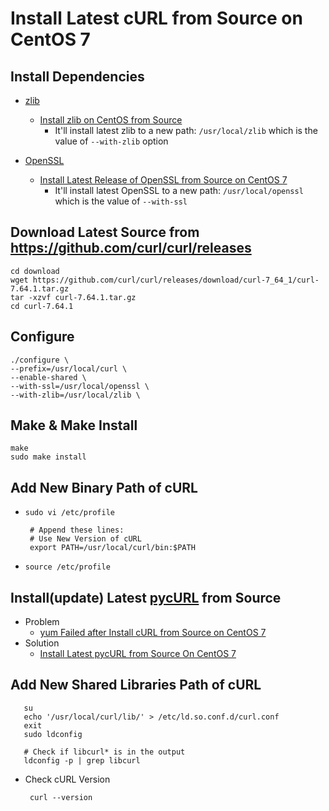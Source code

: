 # Install Latest cURL from Source on CentOS 7

## Install Dependencies

* [zlib](https://www.zlib.net/)
   * [Install zlib on CentOS from Source](https://github.com/northbright/Notes/blob/master/zlib/install-zlib-on-centos-from-source.md) 
      * It'll install latest zlib to a new path: `/usr/local/zlib` which is the value of `--with-zlib` option

* [OpenSSL](https://www.openssl.org/)
   * [Install Latest Release of OpenSSL from Source on CentOS 7](https://github.com/northbright/Notes/blob/master/openssl/install-latest-openssl-from-source-on-centos-7.md)
      * It'll install latest OpenSSL to a new path: `/usr/local/openssl` which is the value of `--with-ssl`

## Download Latest Source from <https://github.com/curl/curl/releases>

    cd download
    wget https://github.com/curl/curl/releases/download/curl-7_64_1/curl-7.64.1.tar.gz
    tar -xzvf curl-7.64.1.tar.gz
    cd curl-7.64.1

## Configure

    ./configure \
    --prefix=/usr/local/curl \
    --enable-shared \
    --with-ssl=/usr/local/openssl \
    --with-zlib=/usr/local/zlib \

## Make & Make Install

    make
    sudo make install

## Add New Binary Path of cURL
* `sudo vi /etc/profile`

       # Append these lines:
       # Use New Version of cURL
       export PATH=/usr/local/curl/bin:$PATH

* `source /etc/profile`

## Install(update) Latest [pycURL](http://pycurl.io/) from Source
* Problem
  * [yum Failed after Install cURL from Source on CentOS 7](https://github.com/northbright/Notes/blob/master/Linux/CentOS/yum/yum-failed-after-install-curl-from-source-on-centos-7.md)
* Solution
  * [Install Latest pycURL from Source On CentOS 7](https://github.com/northbright/Notes/blob/master/python/install-latest-pycurl-from-source-on-centos-7.md)

## Add New Shared Libraries Path of cURL
      
       su
       echo '/usr/local/curl/lib/' > /etc/ld.so.conf.d/curl.conf
       exit
       sudo ldconfig
            
       # Check if libcurl* is in the output
       ldconfig -p | grep libcurl
         
* Check cURL Version
   
       curl --version
